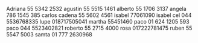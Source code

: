 Adriana 55 5342 2532
agustin 55 5515 1461
alberto 55 1706 3137
angela 786 1545 385
carlos cadena 55 5602 4561
isabel 77061090
isabel cel 044 5536768335
lupe 018717505041
martha 55451460
paco 01 624 1205 593
paco 044 5523402821
roberto 55 2715 4000
rosa 017222781475
ruben 55 5547 5003
samta 01 777 2630968